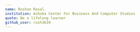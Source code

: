 ```yaml
---
name: Roshan Rasal.
institution: Ashoka Center For Business And Computer Studies
quote: Be a lifelong learner
github_user: rosh3639
---
```

